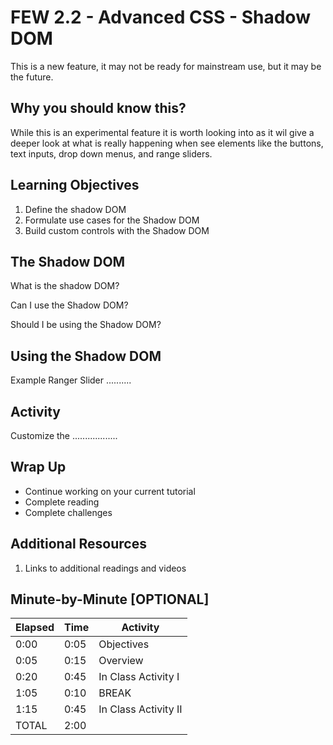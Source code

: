 # FEW 2.2 - Advanced CSS - Shadow DOM

This is a new feature, it may not be ready for mainstream use, but it may be the future. 

## Why you should know this?

While this is an experimental feature it is worth looking into as it wil give a deeper look at what is really happening when see elements like the buttons, text inputs, drop down menus, and range sliders.  

## Learning Objectives 

1. Define the shadow DOM
1. Formulate use cases for the Shadow DOM
1. Build custom controls with the Shadow DOM

## The Shadow DOM

What is the shadow DOM? 

Can I use the Shadow DOM? 

Should I be using the Shadow DOM? 

## Using the Shadow DOM

Example Ranger Slider ..........

## Activity 

Customize the ..................

## Wrap Up

- Continue working on your current tutorial
- Complete reading
- Complete challenges

## Additional Resources

1. Links to additional readings and videos

## Minute-by-Minute [OPTIONAL]

| **Elapsed** | **Time**  | **Activity**              |
| ----------- | --------- | ------------------------- |
| 0:00        | 0:05      | Objectives                |
| 0:05        | 0:15      | Overview                  |
| 0:20        | 0:45      | In Class Activity I       |
| 1:05        | 0:10      | BREAK                     |
| 1:15        | 0:45      | In Class Activity II      |
| TOTAL       | 2:00      |                           |
